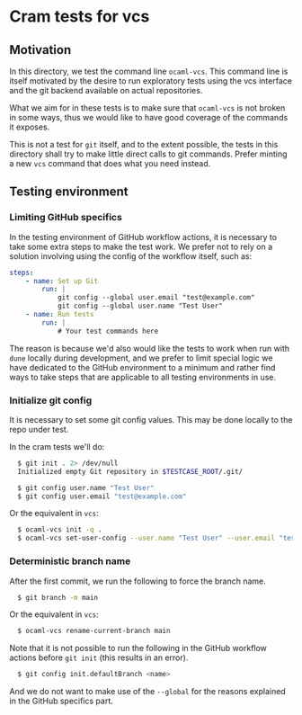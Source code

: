 # Cram tests for vcs

## Motivation

In this directory, we test the command line `ocaml-vcs`. This command line is itself motivated by the desire to run exploratory tests using the vcs interface and the git backend available on actual repositories.

What we aim for in these tests is to make sure that `ocaml-vcs` is not broken in some ways, thus we would like to have good coverage of the commands it exposes.

This is not a test for `git` itself, and to the extent possible, the tests in this directory shall try to make little direct calls to git commands. Prefer minting a new `vcs` command that does what you need instead.

## Testing environment

### Limiting GitHub specifics

In the testing environment of GitHub workflow actions, it is necessary to take some extra steps to make the test work. We prefer not to rely on a solution involving using the config of the workflow itself, such as:

```yaml
steps:
    - name: Set up Git
        run: |
            git config --global user.email "test@example.com"
            git config --global user.name "Test User"
    - name: Run tests
        run: |
            # Your test commands here
```

The reason is because we'd also would like the tests to work when run with `dune` locally during development, and we prefer to limit special logic we have dedicated to the GitHub environment to a minimum and rather find ways to take steps that are applicable to all testing environments in use.

### Initialize git config

It is necessary to set some git config values. This may be done locally to the repo under test.

In the cram tests we'll do:

```sh
  $ git init . 2> /dev/null
  Initialized empty Git repository in $TESTCASE_ROOT/.git/

  $ git config user.name "Test User"
  $ git config user.email "test@example.com"
```

Or the equivalent in `vcs`:

```sh
  $ ocaml-vcs init -q .
  $ ocaml-vcs set-user-config --user.name "Test User" --user.email "test@example.com"
```

### Deterministic branch name

After the first commit, we run the following to force the branch name.

```sh
  $ git branch -m main
```

Or the equivalent in `vcs`:

```sh
  $ ocaml-vcs rename-current-branch main
```

Note that it is not possible to run the following in the GitHub workflow actions before `git init` (this results in an error).

```sh
  $ git config init.defaultBranch <name>
```

And we do not want to make use of the `--global` for the reasons explained in the GitHub specifics part.
